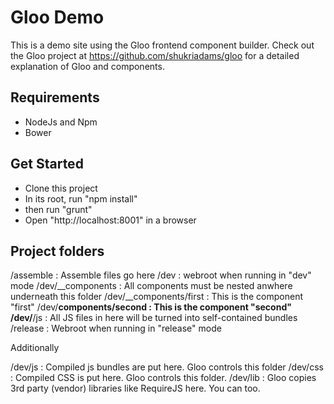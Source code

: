 Gloo Demo
=========

This is a demo site using the Gloo frontend component builder. Check out the Gloo project at https://github.com/shukriadams/gloo for a detailed explanation of Gloo and components.

Requirements
------------
- NodeJs and Npm
- Bower


Get Started
-----------
- Clone this project
- In its root, run "npm install"
- then run "grunt"
- Open "http://localhost:8001" in a browser

Project folders
---------------
/assemble                : Assemble files go here
/dev                     : webroot when running in "dev" mode
/dev/__components        : All components must be nested anwhere underneath this folder
/dev/__components/first  : This is the component "first"
/dev/__components/second : This is the component "second"
/dev/__/js               : All JS files in here will be turned into self-contained bundles
/release                 : Webroot when running in "release" mode


Additionally

/dev/js                  : Compiled js bundles are put here. Gloo controls this folder
/dev/css                 : Compiled CSS is put here. Gloo controls this folder.
/dev/lib                 : Gloo copies 3rd party (vendor) libraries like RequireJS here. You can too.